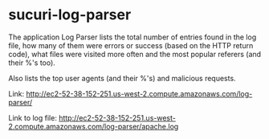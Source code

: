 # sucuri-log-parser
The application Log Parser lists the total number of entries found in the log file, how many of them were 
errors or success (based on the HTTP return code), what files were visited more often and the most popular referers (and their %'s too).

Also lists the top user agents (and their %'s) and malicious requests.

Link: http://ec2-52-38-152-251.us-west-2.compute.amazonaws.com/log-parser/

Link to log file: http://ec2-52-38-152-251.us-west-2.compute.amazonaws.com/log-parser/apache.log
